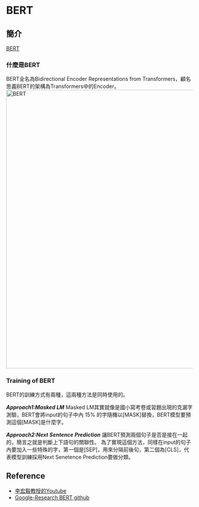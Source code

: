 # BERT
## 簡介
[BERT](https://github.com/google-research/bert)
### 什麼是BERT
BERT全名為Bidirectional Encoder Representations from Transformers，顧名思義BERT的架構為Transformers中的Encoder。
<img src="https://i.imgur.com/ZYBeNQF.png" alt="BERT" width="750"/>

### Training of BERT
BERT的訓練方式有兩種，這兩種方法是同時使用的。

***Approach1:Masked LM***
Masked LM其實就像是國小寫考卷或習題出現的克漏字測驗，BERT會將input的句子中內 15% 的字隨機以[MASK]替換，BERT模型要預測這個[MASK]是什麼字。

***Approach2:Next Sentence Prediction***
讓BERT預測兩個句子是否是接在一起的，簡言之就是判斷上下語句的關聯性。 
為了實現這個方法，同樣在input的句子內要加入一些特殊的字，第一個是[SEP]，用來分隔前後句，第二個為[CLS]，代表模型訓練採用Next Senetence Prediction要做分類。



## Reference
* [李宏毅教授的Youtube](https://www.youtube.com/c/HungyiLeeNTU/videos)
* [Google-Research BERT github](https://github.com/google-research/bert)
